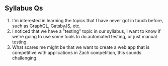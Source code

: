 Syllabus Qs
-----------------------
1. I'm interested in learning the topics that I have never got in touch before, such as GraphQL, GatsbyJS, etc.
2. I noticed that we have a "testing" topic in our syllabus, I want to know if we're going to use some tools to do automated testing, or just manual testing.
3. What scares me might be that we want to create a web app that is competitive with applications in Zach competition, this sounds challenging.
